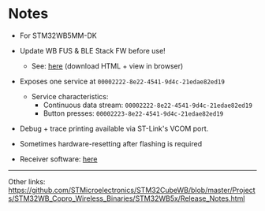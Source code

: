 # Notes

- For STM32WB5MM-DK

- Update WB FUS & BLE Stack FW before use!
    - See: [here](https://github.com/STMicroelectronics/STM32CubeWB/blob/master/Projects/STM32WB_Copro_Wireless_Binaries/STM32WB5x/Release_Notes.html)  (download HTML + view in browser)

- Exposes one service at `00002222-8e22-4541-9d4c-21edae82ed19`
    - Service characteristics:
        - Continuous data stream: `00002222-8e22-4541-9d4c-21edae82ed19`
        - Button presses: `00002223-8e22-4541-9d4c-21edae82ed19`

- Debug + trace printing available via ST-Link's VCOM port.

- Sometimes hardware-resetting after flashing is required

- Receiver software: [here](https://github.com/ETH-PBL/BLELog/tree/schilkp/st_demo)

---

Other links:
https://github.com/STMicroelectronics/STM32CubeWB/blob/master/Projects/STM32WB_Copro_Wireless_Binaries/STM32WB5x/Release_Notes.html
